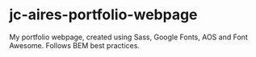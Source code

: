 # jc-aires-portfolio-webpage

My portfolio webpage, created using Sass, Google Fonts, AOS and Font Awesome. Follows BEM best practices.
